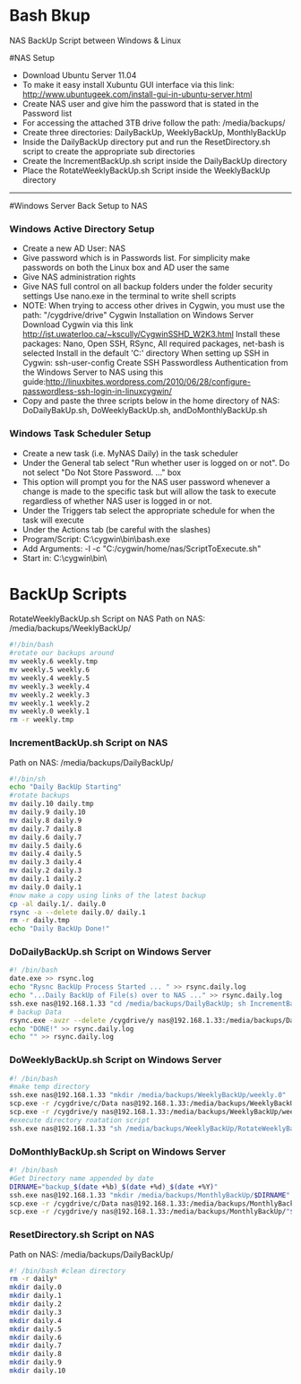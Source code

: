 # Bash Bkup
NAS BackUp Script between Windows &amp; Linux 

#NAS Setup
* Download Ubuntu Server 11.04
* To make it easy install Xubuntu GUI interface via this link:  http://www.ubuntugeek.com/install-gui-in-ubuntu-server.html
* Create NAS user and give him the password that is stated in the Password list
* For accessing the attached 3TB drive follow the path: /media/backups/
* Create three directories: DailyBackUp, WeeklyBackUp, MonthlyBackUp
* Inside the DailyBackUp directory put and run the ResetDirectory.sh script to  create the appropriate sub directories
* Create the IncrementBackUp.sh script inside the DailyBackUp directory
* Place the RotateWeeklyBackUp.sh Script inside the WeeklyBackUp directory

---
#Windows Server Back Setup to NAS

### Windows Active Directory Setup
* Create a new AD User: NAS
* Give password which is in Passwords list. For simplicity make passwords on both the Linux box and AD user the same
* Give  NAS administration rights
* Give NAS full control on all backup folders under the folder security settings
Use nano.exe in the terminal to write shell scripts
* NOTE: When trying to access other drives in Cygwin, you must use the path: "/cygdrive/drive"
Cygwin Installation on Windows Server
Download Cygwin via this link http://ist.uwaterloo.ca/~kscully/CygwinSSHD_W2K3.html
Install these packages: Nano, Open SSH, RSync, All required packages, net-bash is selected
Install in the default 'C:' directory
When setting up SSH in Cygwin: ssh-user-config
Create SSH Passwordless Authentication from the Windows Server to NAS using this guide:http://linuxbites.wordpress.com/2010/06/28/configure-passwordless-ssh-login-in-linuxcygwin/
* Copy and paste the three scripts below in the home directory of NAS: DoDailyBakUp.sh, DoWeeklyBackUp.sh, andDoMonthlyBackUp.sh

### Windows Task Scheduler Setup
* Create a new task (i.e. MyNAS Daily) in the task scheduler
* Under the General tab select "Run whether user is logged on or not". Do not select "Do Not Store Password. ..." box
 * This option will prompt you for the NAS user password whenever a change is made to the specific task but will allow the task to execute regardless of whether NAS user is logged in or not.
* Under the Triggers tab select the appropriate schedule for when the task will execute
* Under the Actions tab (be careful with the slashes)
 * Program/Script: C:\cygwin\bin\bash.exe
 * Add Arguments: -l -c "C:/cygwin/home/nas/ScriptToExecute.sh"
 * Start in: C:\cygwin\bin\

# BackUp Scripts

RotateWeeklyBackUp.sh Script on NAS
Path on NAS: /media/backups/WeeklyBackUp/

```sh 
#!/bin/bash 
#rotate our backups around 
mv weekly.6 weekly.tmp 
mv weekly.5 weekly.6 
mv weekly.4 weekly.5 
mv weekly.3 weekly.4 
mv weekly.2 weekly.3 
mv weekly.1 weekly.2 
mv weekly.0 weekly.1 
rm -r weekly.tmp
```
 

### IncrementBackUp.sh Script on NAS
Path on NAS: /media/backups/DailyBackUp/

```sh 
#!/bin/sh
echo "Daily BackUp Starting"
#rotate backups
mv daily.10 daily.tmp
mv daily.9 daily.10
mv daily.8 daily.9
mv daily.7 daily.8
mv daily.6 daily.7
mv daily.5 daily.6
mv daily.4 daily.5
mv daily.3 daily.4
mv daily.2 daily.3
mv daily.1 daily.2
mv daily.0 daily.1
#now make a copy using links of the latest backup
cp -al daily.1/. daily.0
rsync -a --delete daily.0/ daily.1
rm -r daily.tmp
echo "Daily BackUp Done!"
```

### DoDailyBackUp.sh Script on Windows Server

```sh
#! /bin/bash
date.exe >> rsync.log
echo "Rysnc BackUp Process Started ... " >> rsync.daily.log 
echo "...Daily BackUp of File(s) over to NAS ..." >> rsync.daily.log 
ssh.exe nas@192.168.1.33 "cd /media/backups/DailyBackUp; sh IncrementBackUp.sh"
# backup Data
rsync.exe -avzr --delete /cygdrive/y nas@192.168.1.33:/media/backups/DailyBackUp/daily.0 >> rsync.daily.log
echo "DONE!" >> rsync.daily.log 
echo "" >> rsync.daily.log
```

### DoWeeklyBackUp.sh Script on Windows Server

```sh 
#! /bin/bash
#make temp directory
ssh.exe nas@192.168.1.33 "mkdir /media/backups/WeeklyBackUp/weekly.0"
scp.exe -r /cygdrive/c/Data nas@192.168.1.33:/media/backups/WeeklyBackUp/weekly.0 >> rsync.weekly.log
scp.exe -r /cygdrive/y nas@192.168.1.33:/media/backups/WeeklyBackUp/weekly.0  >> rsync.weekly.log
#execute directory roatation script
ssh.exe nas@192.168.1.33 "sh /media/backups/WeeklyBackUp/RotateWeeklyBackUp.sh"
```
### DoMonthlyBackUp.sh Script on Windows Server
```sh 
#! /bin/bash
#Get Directory name appended by date
DIRNAME="backup_$(date +%b)_$(date +%d)_$(date +%Y)"
ssh.exe nas@192.168.1.33 "mkdir /media/backups/MonthlyBackUp/$DIRNAME"
scp.exe -r /cygdrive/c/Data nas@192.168.1.33:/media/backups/MonthlyBackUp/"$DIRNAME" >> rsync.monthly.log
scp.exe -r /cygdrive/y nas@192.168.1.33:/media/backups/MonthlyBackUp/"$DIRNAME" >> rsync.monthly.log
```

### ResetDirectory.sh Script on NAS 
Path on NAS: /media/backups/DailyBackUp/

 ```sh
#! /bin/bash #clean directory
rm -r daily*
mkdir daily.0
mkdir daily.1
mkdir daily.2
mkdir daily.3
mkdir daily.4
mkdir daily.5
mkdir daily.6
mkdir daily.7
mkdir daily.8
mkdir daily.9
mkdir daily.10
```

